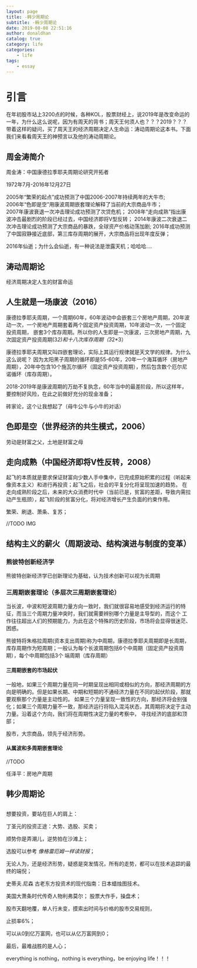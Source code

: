 ```yaml
---
layout: page
title: -韩少周期论
subtitle: -韩少周期论
date: 2019-08-08 22:51:16
author: donaldhan
catalog: true
category: life
categories:
    - life
tags:
    - essay
---
```


# 引言
在年初股市站上3200点的时候，各种KOL，股票财经上，说2019年是改变命运的一年，为什么这么说呢，因为有周天的背书；周天王何须人也？？？2019？？？带着这样的疑问，买了周天王的经济周期决定人生命运：涛动周期论这本书。下面我们来看看周天王的神预言以及他的涛动周期论。


## 周金涛简介

周金涛：中国康德拉季耶夫周期论研究开拓者

1972年7月-2016年12月27日

2005年“繁荣的起点”成功预测了中国2006-2007年持续两年的大牛市;  
2006年“色即是空”用康波周期嵌套理论解释了当前的大宗商品牛市；  
2007年康波衰退一次冲击理论成功预测了次贷危机；
2008年“走向成熟”指出康波冲击最剧烈的阶段已经过去，中国经济即将V型反转；
2014年康波二次衰退二次冲击理论成功预测了大宗商品的暴跌，全球资产价格动荡加剧;
2016年成功预测了中国寂静接近底部，第三库存周期的展开，大宗商品将出现年度反弹；

2016年仙逝；为什么会仙逝，有一种说法是泄露天机；哈哈哈....


## 涛动周期论
经济周期决定人生的财富命运

## 人生就是一场康波（2016）
康德拉季耶夫周期，一个周期60年，60年波动中会嵌套三个房地产周期，20年波动一次，一个房地产周期套着两个固定资产投资周期，10年波动一次，一个固定投资周期，
嵌套3个库存周期。所以你的人生即是一次康波，三次房地产周期，九次固定资产投资周期(3*2)和十八次库存周期（3*2*3）

康德拉季耶夫周期又叫四嵌套理论，实际上其运行规律就是天文学的规律。为什么这么说呢？
因为太阳黑子周期的循环即是55-60年，20年一个海耳循环（房地产周期），20年中包含10个施瓦尔循环（固定资产投资周期），然后包含数个厄尔尼诺循环（库存周期）。


2018-2019年是康波周期的万劫不复执念，60年当中的最差阶段，所以这样年，要控制好风险，在此之前做好充分的现金准备；

砖家论，这个让我想起了（母牛公牛与小牛的对话）

## 色即是空（世界经济的共生模式，2006）
劳动是财富之父，土地是财富之母

## 走向成熟（中国经济即将V性反转，2008）

起飞的本质就是要求保证财富向少数人手中集中，已完成原始积累的过程（听起来像资本主义）和进行再投资；起飞之后，社会的平复分化将呈现加速的趋势。
在走向成熟阶段之后，未来的大众消费时代中（当前已是，贫富的差距，导致内需拉动产生瓶颈），起飞阶段的贫富分化，将对经济增长产生负面的约束作用。

繁荣、刷退、萧条、复苏；

//TODO IMG

## 结构主义的薪火（周期波动、结构演进与制度的变革）

### 熊彼特创新经济学
熊彼特创新经济学已创新理论为基础，认为技术创新可以视为长周期

### 三周期嵌套理论（多层次三周期嵌套理论）

当长波，中波和短波周期力量方向一致时，我们就很容易地感受到经济运行的特征，而当三个周期力量冲突时，我们就需要辨别哪个力量是主导型的，而这个
工作往往超出人们的预期能力，为此在这个特殊的历史阶段，市场将会显得很迷茫、困惑。

熊彼特将朱格拉周期(资本支出周期)称为中周期，康德拉季耶夫周期即是长周期，库存周期作为短周期；一般认为每个长波周期包括6个中周期（固定资产投资周期），每个中周期包括3个
端周期（库存周期）

#### 三周期嵌套的市场起伏

一般地，如果三个周期力量在同一时期呈现出相同或相似的方向，那经济周期的方向是明确的。但是如果长期、中期和短期的不通经济力量在不同的起伏阶段，那就要观察那个力量是主动性的。
如果三个力量呈现一致性的方向，那经济将会别强化；如果三个周期力量不一致，那经济运行将陷入混沌状态，其周期将决定于主动力量。沿着这个方向，我们将在周期性决定力量的考察中，
寻找经济的底部和顶部；

股市，大宗商品，领先于经济形势。

#### 从属波和多周期嵌套理论

//TODO 


任泽平：房地产周期

## 韩少周期论



## 

想要投资，要站在巨人的肩上：

丁圣元的投资正途：大势、选股、买卖；

顺势你是弄潮儿，逆势拍在沙滩上；

选股可以参考 *像格雷厄姆一样读财报*；

无论人为，还是经济形势，疑惑是突发情况，所有的走势，都可以在技术追踪的最终的端倪；

史蒂夫.尼森 古老东方投资术的现代指南：日本蜡烛图技术。

美国大萧条时代传奇人物利弗莫尔； 股票大作手，操盘术；

股市天翻地覆，单人行未变，摸索出时间与价格的股市交易规则，

止损率6%；

可以从0到亿万富网，也可以从亿万富网到0；

最后，最难战胜的是人心；


everything is nothing，nothing is everything，be enjoying life！！！

